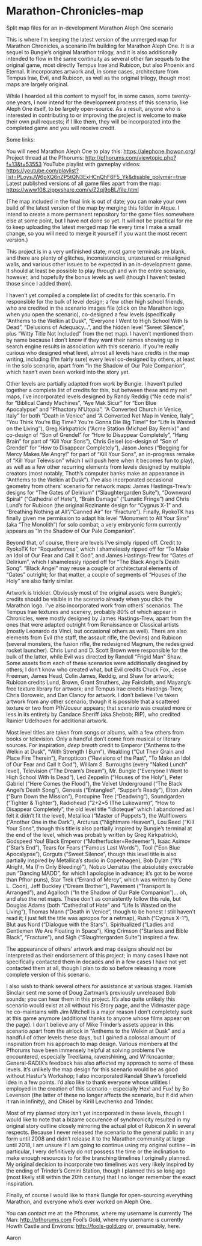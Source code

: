 # Marathon-Chronicles-map
Split map files for an in-development Marathon Aleph One scenario

This is where I’m keeping the latest version of the unmerged map for Marathon Chronicles, a scenario I’m building for Marathon Aleph One. It is a sequel to Bungie’s original Marathon trilogy, and it is also additionally intended to flow in the same continuity as several other fan sequels to the original game, most directly Tempus Irae and Rubicon, but also Phoenix and Eternal. It incorporates artwork and, in some cases, architecture from Tempus Irae, Evil, and Rubicon, as well as the original trilogy, though most maps are largely original.

While I hoarded all this content to myself for, in some cases, some twenty-one years, I now intend for the development process of this scenario, like Aleph One itself, to be largely open-source. As a result, anyone who is interested in contributing to or improving the project is welcome to make their own pull requests; if I like them, they will be incorporated into the completed game and you will receive credit.

Some links:

You will need Marathon Aleph One to play this: https://alephone.lhowon.org/
Project thread at the Pfhorums: http://pfhorums.com/viewtopic.php?f=13&t=53553
YouTube playlist with gameplay videos: https://youtube.com/playlist?list=PLoysJW6pXQ6nZP5tQN3ExHCnQhF6F5_Yk&disable_polymer=true
Latest published versions of all game files apart from the map: https://www108.zippyshare.com/v/Z2qj9oBL/file.html

(The map included in the final link is out of date; you can make your own build of the latest version of the map by merging this folder in Atque. I intend to create a more permanent repository for the game files somewhere else at some point, but I have not done so yet. It will not be practical for me to keep uploading the latest merged map file every time I make a small change, so you will need to merge it yourself if you want the most recent version.)

This project is in a very unfinished state; most game terminals are blank, and there are plenty of glitches, inconsistencies, untextured or misaligned walls, and various other issues to be expected in an in-development game. It should at least be possible to play through and win the entire scenario, however, and hopefully the bonus levels as well (though I haven’t tested those since I added them).

I haven’t yet compiled a complete list of credits for this scenario. I’m responsible for the bulk of level design; a few other high school friends, who are credited in the scenario images file (click on the Marathon logo when you open the scenario), co-designed a few levels (specifically “Anthems to the Welkin at Dusk”, “Everyone I Went to High School With Is Dead”, “Delusions of Adequacy…”, and the hidden level “Sweet Silence”, plus “Witty Title Not Included” from the net map). I haven’t mentioned them by name because I don’t know if they want their names showing up in search engine results in association with this scenario. If you’re really curious who designed what level, almost all levels have credits in the map writing, including (I’m fairly sure) every level co-designed by others, at least in the solo scenario, apart from “In the Shadow of Our Pale Companion”, which hasn’t even been worked into the story yet.

Other levels are partially adapted from work by Bungie. I haven’t pulled together a complete list of credits for this, but between these and my net maps, I’ve incorporated levels designed by Randy Reddig (“Ne cede malis” for “Biblical Candy Machines”, “Aye Mak Sicur” for “Eon Blue Apocalypse” and “Pfhactory N’Utopia”, “A Converted Church in Venice, Italy” for both “Death in Venice” and “A Converted Net Map in Venice, Italy”, “You Think You’re Big Time? You’re Gonna Die Big Time!” for “Life Is Wasted on the Living”), Greg Kirkpatrick (“Acme Station (Michael Bay Remix)” and co-design of “Son of Grendel” for “How to Disappear Completely”, “Hang Brain” for part of “Kill Your Sons”), Chris Geisel (co-design of “Son of Grendel” for “How to Disappear Completely”), Jason Jones (“Begging for Mercy Makes Me Angry!” for part of “Kill Your Sons”, an in-progress remake of “Kill Your Television” which I will push here when it becomes fun to play), as well as a few other recurring elements from levels designed by multiple creators (most notably, Thoth’s computer banks make an appearance in “Anthems to the Welkin at Dusk”). I’ve also incorporated occasional geometry from others’ scenario for network maps: James Hastings-Trew’s designs for “The Gates of Delirium” (“Slaughtergarden Suite”), “Downward Spiral” (“Cathedral of Hate”), “Brain Damage” (“Lunatic Fringe”) and Chris Lund’s for Rubicon (the original Rozinante design for “Cygnus X-1” and “Breathing Nothing at All”/“Canned Air” for “Fracture”). Finally, RyokoTK has finally given me permission to adapt his level “Monument to All Your Sins” (aka “The Monolith”) for solo combat; a very embryonic form currently appears as “In the Shadow of Our Pale Companion”.

Beyond that, of course, there are levels I’ve simply ripped off. Credit to RyokoTK for “Roquefortress”, which I shamelessly ripped off for “To Make an Idol of Our Fear and Call It God”, and James Hastings-Trew for “Gates of Delirium”, which I shamelessly ripped off for “The Black Angel’s Death Song”. “Black Angel” may reuse a couple of architectural elements of “Gates” outright; for that matter, a couple of segments of “Houses of the Holy” are also fairly similar.

Artwork is trickier. Obviously most of the original assets were Bungie’s; credits should be visible in the scenario already when you click the Marathon logo. I’ve also incorporated work from others’ scenarios. The Tempus Irae textures and scenery, probably 80% of which appear in Chronicles, were mostly designed by James Hastings-Trew, apart from the ones that were adapted outright from Renaissance or Classical artists (mostly Leonardo da Vinci, but occasional others as well). There are also elements from Evil (the staff, the assault rifle, the Devlins) and Rubicon (several monsters, the fusion rifle, the redesigned Magnum, the redesigned rocket launcher). Chris Lund and D. Scott Brown were responsible for the bulk of the latter, while Evil was directed by Randall “Frigid Man” Shaw. Some assets from each of these scenarios were additionally  desgined by others; I don’t know who created what, but Evil credits Chuck Fox, Jesse Freeman, James Head, Colin James, Reddig, and Shaw for artwork; Rubicon credits Lund, Brown, Grant Struthers, Jay Faircloth, and Mayang’s free texture library for artwork; and Tempus Irae credits Hastings-Trew, Chris Boroweic, and Dan Clancy for artwork. I don’t believe I’ve taken artwork from any other scenario, though it is possible that a scattered texture or two from Pfh’Joueur appears; that scenario was created more or less in its entirety by Candace Sheriff (aka Shebob; RIP), who credited Rainier Udelhoven for additional artwork.

Most level titles are taken from songs or albums, with a few others from books or television. Only a handful don’t come from musical or literary sources. For inspiration, *deep breath* credit to Emperor (“Anthems to the Welkin at Dusk”, “With Strength I Burn”), Weakling (“Cut Their Grain and Place Fire Therein”), Panopticon (“Revisions of the Past”, “To Make an Idol of Our Fear and Call It God”), William S. Burroughs (every “Naked Lunch” level), Television (”The Dream’s Dream”), Mr. Bungle (“Everyone I Went to High School With Is Dead”), Led Zeppelin (“Houses of the Holy”), Peter Gabriel (“Here Comes the Flood”), the Velvet Underground (“The Black Angel’s Death Song”), Genesis (“Entangled”, “Supper’s Ready”), Elton John (“Burn Down the Mission”), Porcupine Tree (“Deadwing”), Soundgarden (“Tighter & Tighter”), Radiohead (“2+2=5 (The Lukewarm)”, “How to Disappear Completely”, the old level title “Idioteque” which I abandoned as I felt it didn’t fit the level), Metallica (“Master of Puppets”), the Wallflowers (“Another One in the Dark”), Arcturus (“Nightmare Heaven”), Lou Reed (“Kill Your Sons”, though this title is also partially inspired by Bungie’s terminal at the end of the level, which was probably written by Greg Kirkpatrick), Godspeed You! Black Emperor (“Motherfucker=Redeemer”), Isaac Asimov (“Star’s End”), Tears for Fears (“Famous Last Words”), Tool (“Eon Blue Apocalypse”), Gorguts (“Sweet Silence”, though this level title is also partially inspired by Metallica’s studio in Copenhagen), Bob Dylan (“It’s Alright, Ma (I’m Only Bleeding)”), Nobuo Uematsu (the absolutely execrable pun “Dancing MADD”, for which I apologise in advance; it’s got to be worse than Pfhor puns), Star Trek (“Errand of Mercy”, which was written by Gene L. Coon), Jeff Buckley (“Dream Brother”), Pavement (“Transport Is Arranged”), and Agalloch (“In the Shadow of Our Pale Companion”)… oh, and also the net maps. These don’t as consistently follow this rule, but Douglas Adams (both “Cathedral of Hate” and “Life Is Wasted on the Living”), Thomas Mann (“Death in Venice”, though to be honest I still haven’t read it; I just felt the title was apropos for a netmap), Rush (“Cygnus X-1”), Blut aus Nord (“Dialogue with the Stars”), Spiritualized (“Ladies and Gentlemen We Are Floating in Space”), King Crimson (“Starless and Bible Black”, “Fracture”), and Sigh (“Slaughtergarden Suite”) inspired a few.

The appearance of others’ artwork and map designs should not be interpreted as their endorsement of this project; in many cases I have not specifically contacted them in decades and in a few cases I have not yet contacted them at all, though I plan to do so before releasing a more complete version of this scenario.

I also wish to thank several others for assistance at various stages. Hamish Sinclair sent me some of Doug Zartman’s previously unreleased Bob sounds; you can hear them in this project. It’s also quite unlikely this scenario would exist at all without his Story page, and the Vidmaster page he co-maintains with Jim Mitchell is a major reason I don’t completely suck at this game anymore (additional thanks to anyone whose films appear on the page). I don’t believe any of Mike Trinder’s assets appear in this scenario apart from the airlock in “Anthems to the Welkin at Dusk” and a handful of other levels these days, but I gained a colossal amount of inspiration from his approach to map design. Various members at the Pfhorums have been immensely helpful at solving problems I’ve encountered, especially Treellama, ravenshining, and W’rkncacnter; General-RADIX’s feedback has also affected my approach to some of these levels. It’s unlikely the map design for this scenario would be as good without Hastur’s Workshop; I also incorporated Randall Shaw’s forcefield idea in a few points. I’d also like to thank everyone whose utilities I employed in the creation of this scenario – especially Hex! and Fux! by Bo Levenson (the latter of these no longer affects the scenario, but it did when it ran in Infinity), and Chisel by Kirill Levchenko and Trinder.

Most of my planned story isn’t yet incorporated in these levels, though I would like to note that a bizarre occurence of synchronicity resulted in my original story outline closely mirroring the actual plot of Rubicon X in several respects. Because I never released the scenario to the general public in any form until 2008 and didn’t release it to the Marathon community at large until 2018, I am unsure if I am going to continue using my original outline – in particular, I very definitively do not possess the time or the inclination to make enough resources to for the branching timelines I originally planned. My original decision to incorporate two timelines was very likely inspired by the ending of Trinder’s Gemini Station, though I planned this so long ago (most likely still within the 20th century) that I no longer remember the exact inspiration.

Finally, of course I would like to thank Bungie for open-sourcing everything Marathon, and everyone who’s ever worked on Aleph One.

You can contact me at:
the Pfhorums, where my username is currently The Man: http://pfhorums.com
Fool’s Gold, where my username is currently Howth Castle and Environs: http://fools-gold.org
or, presumably, here.

Aaron
